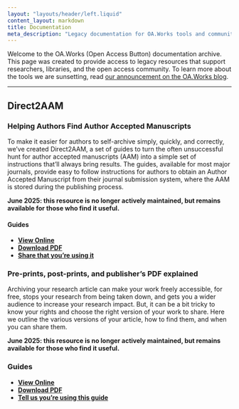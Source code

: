 ```yaml
---
layout: "layouts/header/left.liquid"
content_layout: markdown
title: Documentation
meta_description: "Legacy documentation for OA.Works tools and community resources, including Direct2AAM."
---
```


Welcome to the OA.Works (Open Access Button) documentation archive. This page was created to provide access to legacy resources that support researchers, libraries, and the open access community. To learn more about the tools we are sunsetting, read [our announcement on the OA.Works blog](https://blog.oa.works/sunsetting-the-open-access-button-instantill/).

---

## Direct2AAM

### Helping Authors Find Author Accepted Manuscripts 

To make it easier for authors to self-archive simply, quickly, and correctly, we’ve created Direct2AAM, a set of guides to turn the often unsuccessful hunt for author accepted manuscripts (AAM) into a simple set of instructions that’ll always bring results. The guides, available for most major journals, provide easy to follow instructions for authors to obtain an Author Accepted Manuscript from their journal submission system, where the AAM is stored during the publishing process.

**June 2025: this resource is no longer actively maintained, but remains available for those who find it useful.**

#### Guides

- [**View Online**](https://docs.google.com/document/d/1E8nSWyMwCHyJgiKpwDS6dYK14Efm99Fa2LZ97TG0NXw/edit?usp=sharing)
- [**Download PDF**](https://docs.google.com/document/d/1E8nSWyMwCHyJgiKpwDS6dYK14Efm99Fa2LZ97TG0NXw/export?format=pdf)
- [**Share that you’re using it**](https://docs.google.com/forms/d/e/1FAIpQLSeGyTupl6M2-mIZV4FkSIdiRPjH_t350JfzHwC1sPJEOMks3Q/viewform)


### Pre-prints, post-prints, and publisher’s PDF explained

Archiving your research article can make your work freely accessible, for free, stops your research from being taken down, and gets you a wider audience to increase your research impact. But, it can be a bit tricky to know your rights and choose the right version of your work to share. Here we outline the various versions of your article, how to find them, and when you can share them.

**June 2025: this resource is no longer actively maintained, but remains available for those who find it useful.**

### Guides

- [**View Online**](https://docs.google.com/document/d/1c3OUNmGtWcW0_zqb3Z9vJehQpzckJLni1aG0SBBPNUQ/edit?usp=sharing)
- [**Download PDF**](https://docs.google.com/document/d/1c3OUNmGtWcW0_zqb3Z9vJehQpzckJLni1aG0SBBPNUQ/export?format=pdf)
- [**Tell us you’re using this guide**](https://docs.google.com/forms/d/e/1FAIpQLSdGNV1kMFZecQD8Qtqcfu_jru4jLvejU7wPu5kzjOgpFn3ZTQ/viewform?usp=sf_link)



